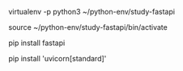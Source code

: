 virtualenv -p python3 ~/python-env/study-fastapi

source ~/python-env/study-fastapi/bin/activate

pip install fastapi

pip install 'uvicorn[standard]'
